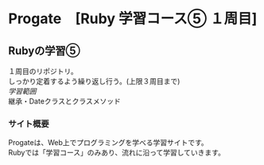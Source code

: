 # Progate　[Ruby 学習コース⑤ １周目]

## Rubyの学習⑤
１周目のリポジトリ。  
しっかり定着するよう繰り返し行う。(上限３周目まで)  
*学習範囲*   
継承・Dateクラスとクラスメソッド

### サイト概要
Progateは、Web上でプログラミングを学べる学習サイトです。  
Rubyでは「学習コース」のみあり、流れに沿って学習していきます。